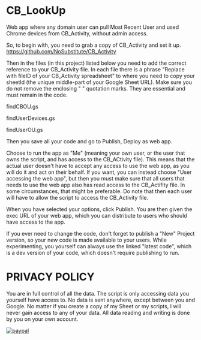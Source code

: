 # CB_LookUp
Web app where any domain user can pull Most Recent User and used Chrome devices from CB_Activity, without admin access.

So, to begin with, you need to grab a copy of CB_Activity and set it up.
https://github.com/NoSubstitute/CB_Activity

Then in the files (in this project) listed below you need to add the correct reference to your CB_Activity file.
In each file there is a phrase "Replace with fileID of your CB_Activity spreadsheet" to where you need to copy your sheetId (the unique middle-part of your Google Sheet URL). Make sure you do not remove the enclosing " " quotation marks. They are essential and must remain in the code.

findCBOU.gs

findUserDevices.gs

findUserOU.gs

Then you save all your code and go to Publish, Deploy as web app.

Choose to run the app as "Me" (meaning your own user, or the user that owns the script, and has access to the CB_ACtivity file). This means that the actual user doesn't have to accept any access to use the web app, as you will do it and act on their behalf. If you want, you can instead choose "User accessing the web app", but then you must make sure that all users that needs to use the web app also has read access to the CB_Actifity file. In some circumstances, that might be preferable. Do note that then each user will have to allow the script to access the CB_Activity file.

When you have selected your options, click Publish. You are then given the exec URL of your web app, which you can distribute to users who should have access to the app.

If you ever need to change the code, don't forget to publish a "New" Project version, so your new code is made available to your users. While experimenting, you yourself can always use the linked "latest code", which is a dev version of your code, which doesn't require publishing to run.

# PRIVACY POLICY

You are in full control of all the data. The script is only accessing data you yourself have access to. No data is sent anywhere, except between you and Google. No matter if you create a copy of my Sheet or my scripts, I will never gain access to any of your data. All data reading and writing is done by you on your own account.

[![paypal](https://www.paypalobjects.com/en_US/i/btn/btn_donateCC_LG.gif)](https://www.paypal.me/NoSubstitute)
